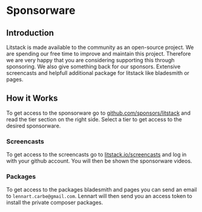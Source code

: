 # Sponsorware

## Introduction

Litstack is made available to the community as an open-source project. We are
spending our free time to improve and maintain this project. Therefore we are
very happy that you are considering supporting this through sponsoring. We also
give something back for our sponsors. Extensive screencasts and helpfull
additional package for litstack like bladesmith or pages.

## How it Works

To get access to the sponsorware go to
[github.com/sponsors/litstack](https://github.com/sponsors/litstack) and read
the tier section on the right side. Select a tier to get access to the desired
sponsorware.

### Screencasts

To get access to the screencasts go to
[litstack.io/screencasts](https://litstack.io/screencasts) and log in with your
github account. You will then be shown the sponsorware videos.

### Packages

To get access to the packages bladesmith and pages you can send an email to
`lennart.carbe@gmail.com`. Lennart will then send you an access token to install
the private composer packages.
